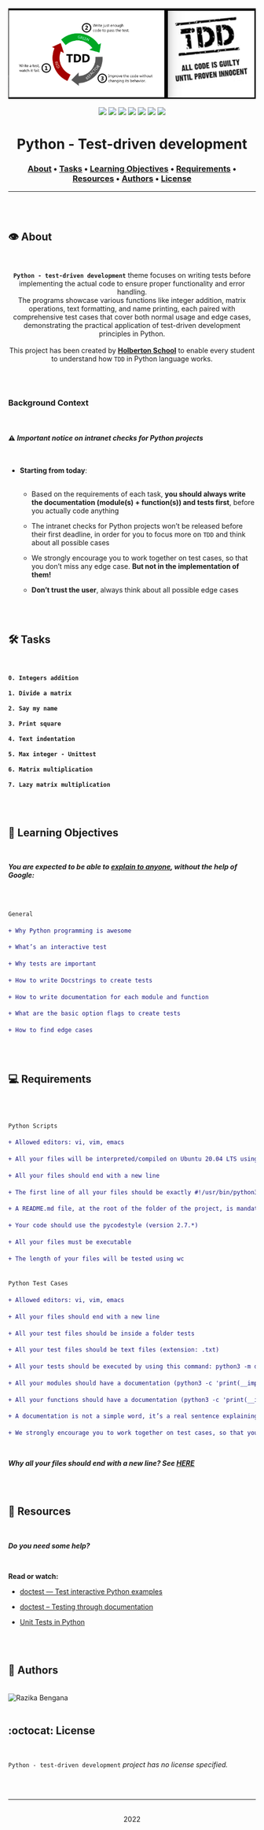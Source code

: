 <div align="center">
<br>

![Test_driven_developement.png](README-image/test_driven_development.png)

</div>


<p align="center">
<img src="https://img.shields.io/badge/-PYTHON-yellow">
<img src="https://img.shields.io/badge/-Linux-lightgrey">
<img src="https://img.shields.io/badge/-WSL-brown">
<img src="https://img.shields.io/badge/-Ubuntu%2020.04.4%20LTS-orange">
<img src="https://img.shields.io/badge/-JetBrains-blue">
<img src="https://img.shields.io/badge/-Holberton%20School-red">
<img src="https://img.shields.io/badge/License-not%20specified-brightgreen">
</p>


<h1 align="center"> Python - Test-driven development </h1>


<h3 align="center">
<a href="https://github.com/RazikaBengana/holbertonschool-higher_level_programming/tree/main/python-test_driven_development#eye-about">About</a> •
<a href="https://github.com/RazikaBengana/holbertonschool-higher_level_programming/tree/main/python-test_driven_development#hammer_and_wrench-tasks">Tasks</a> •
<a href="https://github.com/RazikaBengana/holbertonschool-higher_level_programming/tree/main/python-test_driven_development#memo-learning-objectives">Learning Objectives</a> •
<a href="https://github.com/RazikaBengana/holbertonschool-higher_level_programming/tree/main/python-test_driven_development#computer-requirements">Requirements</a> •
<a href="https://github.com/RazikaBengana/holbertonschool-higher_level_programming/tree/main/python-test_driven_development#mag_right-resources">Resources</a> •
<a href="https://github.com/RazikaBengana/holbertonschool-higher_level_programming/tree/main/python-test_driven_development#bust_in_silhouette-authors">Authors</a> •
<a href="https://github.com/RazikaBengana/holbertonschool-higher_level_programming/tree/main/python-test_driven_development#octocat-license">License</a>
</h3>

---

<!-- ------------------------------------------------------------------------------------------------- -->

<br>
<br>

## :eye: About

<br>

<div align="center">

**`Python - test-driven development`** theme focuses on writing tests before implementing the actual code to ensure proper functionality and error handling.
<br>
The programs showcase various functions like integer addition, matrix operations, text formatting, and name printing, each paired with comprehensive test cases that cover both normal usage and edge cases, demonstrating the practical application of test-driven development principles in Python.
<br>
<br>
This project has been created by **[Holberton School](https://www.holbertonschool.com/about-holberton)** to enable every student to understand how `TDD` in Python language works.

</div>

<br>
<br>

### Background Context

<br>

#### :warning: _Important notice on intranet checks for Python projects_

<br>

- **Starting from today**: <br> <br>

  - Based on the requirements of each task, **you should always write the documentation (module(s) + function(s)) and tests first**, before you actually code anything

  - The intranet checks for Python projects won’t be released before their first deadline, in order for you to focus more on `TDD` and think about all possible cases

  - We strongly encourage you to work together on test cases, so that you don’t miss any edge case. **But not in the implementation of them!**

  - **Don’t trust the user**, always think about all possible edge cases

<br>
<br>

<!-- ------------------------------------------------------------------------------------------------- -->

## :hammer_and_wrench: Tasks

<br>

**`0. Integers addition`**

**`1. Divide a matrix`**

**`2. Say my name`**

**`3. Print square`**

**`4. Text indentation`**

**`5. Max integer - Unittest`**

**`6. Matrix multiplication`**

**`7. Lazy matrix multiplication`**

<br>
<br>

<!-- ------------------------------------------------------------------------------------------------- -->

## :memo: Learning Objectives

<br>

**_You are expected to be able to [explain to anyone](https://fs.blog/feynman-learning-technique/), without the help of Google:_**

<br>

```diff

General

+ Why Python programming is awesome

+ What’s an interactive test

+ Why tests are important

+ How to write Docstrings to create tests

+ How to write documentation for each module and function

+ What are the basic option flags to create tests

+ How to find edge cases

```

<br>
<br>

<!-- ------------------------------------------------------------------------------------------------- -->

## :computer: Requirements

<br>

```diff

Python Scripts

+ Allowed editors: vi, vim, emacs

+ All your files will be interpreted/compiled on Ubuntu 20.04 LTS using python3 (version 3.8.5)

+ All your files should end with a new line

+ The first line of all your files should be exactly #!/usr/bin/python3

+ A README.md file, at the root of the folder of the project, is mandatory

+ Your code should use the pycodestyle (version 2.7.*)

+ All your files must be executable

+ The length of your files will be tested using wc


Python Test Cases

+ Allowed editors: vi, vim, emacs

+ All your files should end with a new line

+ All your test files should be inside a folder tests

+ All your test files should be text files (extension: .txt)

+ All your tests should be executed by using this command: python3 -m doctest ./tests/*

+ All your modules should have a documentation (python3 -c 'print(__import__("my_module").__doc__)')

+ All your functions should have a documentation (python3 -c 'print(__import__("my_module").my_function.__doc__)')

+ A documentation is not a simple word, it’s a real sentence explaining what’s the purpose of the module, class or method (the length of it will be verified)

+ We strongly encourage you to work together on test cases, so that you don’t miss any edge case – The Checker is checking for tests!

```

<br>

**_Why all your files should end with a new line? See [HERE](https://unix.stackexchange.com/questions/18743/whats-the-point-in-adding-a-new-line-to-the-end-of-a-file/18789)_**

<br>
<br>

<!-- ------------------------------------------------------------------------------------------------- -->

## :mag_right: Resources

<br>

**_Do you need some help?_**

<br>

**Read or watch:**

* [doctest — Test interactive Python examples](https://docs.python.org/3.4/library/doctest.html)

* [doctest – Testing through documentation](https://pymotw.com/3/doctest/)

* [Unit Tests in Python](https://www.youtube.com/watch?v=1Lfv5tUGsn8)

<br>
<br>

<!-- ------------------------------------------------------------------------------------------------- -->

## :bust_in_silhouette: Authors

<br>

<img src="https://img.shields.io/badge/Razika%20Bengana-darkblue" alt="Razika Bengana" width="120">

<br>
<br>

<!-- ------------------------------------------------------------------------------------------------- -->

## :octocat: License

<br>

```Python - test-driven development``` _project has no license specified._

<br>
<br>

---

<p align="center"><br>2022</p>